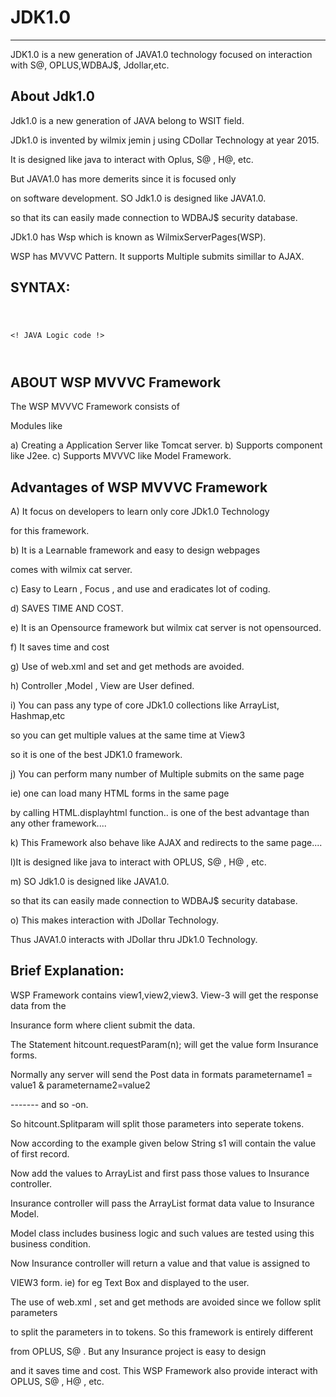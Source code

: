 # JDK1.0
---------
JDK1.0  is   a  new  generation  of  JAVA1.0 technology  focused on interaction  with S@, OPLUS,WDBAJ$, Jdollar,etc.



About Jdk1.0
-------------

Jdk1.0  is a  new  generation  of JAVA  belong  to WSIT field.

JDk1.0   is   invented by  wilmix jemin  j  using CDollar  Technology at year 2015.

It  is  designed  like  java  to interact  with  Oplus, S@ , H@, etc.


But  JAVA1.0  has  more  demerits since  it  is  focused only

on software  development. SO Jdk1.0  is designed  like JAVA1.0.

so  that  its  can   easily  made   connection   to WDBAJ$  security database.

JDk1.0  has   Wsp  which   is known   as  WilmixServerPages(WSP).

WSP  has MVVVC Pattern. It  supports   Multiple  submits  simillar  to AJAX.






SYNTAX:
-------


<JAVA>

<PACK>

<code>


<! JAVA Logic  code  !>




</code>

</JAVA>


ABOUT  WSP MVVVC  Framework
------------------------------

The     WSP MVVVC  Framework  consists    of

Modules  like

a)  Creating   a  Application    Server  like   Tomcat  server.
b) Supports  component  like   J2ee.
c) Supports    MVVVC like  Model   Framework.


Advantages of  WSP MVVVC  Framework
----------------------------------------

A)   It   focus   on  developers    to   learn  only   core  JDk1.0  Technology

for  this    framework.

b)  It  is  a   Learnable  framework  and easy  to    design   webpages

comes    with   wilmix cat  server.

c)  Easy  to  Learn  ,  Focus  , and  use  and  eradicates  lot  of  coding.

d) SAVES   TIME  AND  COST.

e)  It  is   an   Opensource  framework  but    wilmix   cat  server   is  not  opensourced.

f)  It   saves  time   and  cost

g) Use  of  web.xml  and  set  and  get    methods    are avoided.

h)  Controller  ,Model  ,  View   are  User defined. 

i)  You  can   pass   any  type   of   core  JDk1.0 collections like  ArrayList,  Hashmap,etc

   so    you  can   get  multiple   values   at    the  same   time   at  View3

so  it   is   one   of    the  best    JDK1.0   framework.   

j)  You  can   perform  many  number  of   Multiple   submits  on  the     same  page

ie)   one   can    load   many   HTML   forms    in   the  same   page 

by   calling    HTML.displayhtml  function..  is  one   of  the  best  advantage  than  any  other  framework....

k)  This  Framework  also   behave   like  AJAX   and  redirects   to  the  same   page....


l)It  is  designed  like  java  to interact  with  OPLUS, S@ , H@ , etc.


m) SO Jdk1.0  is designed  like JAVA1.0.

so  that  its  can   easily  made   connection   to WDBAJ$  security database.

o) This makes interaction   with JDollar Technology.

Thus JAVA1.0 interacts  with  JDollar  thru  JDk1.0 Technology.


Brief Explanation:
-----------------------


WSP Framework   contains   view1,view2,view3.   View-3   will  get   the  response  data    from  the  

Insurance  form    where  client   submit  the  data.

The   Statement   hitcount.requestParam(n);    will  get   the   value  form  Insurance  forms.

Normally  any  server  will   send   the   Post  data    in  formats   parametername1 =  value1  &  parametername2=value2

-------  and  so  -on.

So  hitcount.Splitparam  will  split    those  parameters  into  seperate  tokens.

Now   according   to  the    example   given below   String   s1  will   contain   the  value  of    first  record.

Now   add   the  values    to  ArrayList  and  first   pass    those  values    to  Insurance   controller.

Insurance   controller   will   pass  the   ArrayList   format  data  value  to   Insurance  Model.

  Model   class   includes  business   logic   and   such    values   are    tested    using   this  business  condition.

Now  Insurance  controller    will   return  a  value    and  that    value    is  assigned  to    

VIEW3  form.  ie)  for  eg   Text  Box and  displayed   to  the  user.

The    use  of  web.xml   ,   set  and   get  methods   are  avoided   since   we  follow  split  parameters

to   split  the   parameters   in  to  tokens. So  this    framework   is    entirely   different

from  OPLUS,  S@ . But   any  Insurance    project   is  easy  to design

and  it  saves    time   and  cost. This  WSP  Framework  also  provide  interact  with   OPLUS, S@ , H@ , etc.




